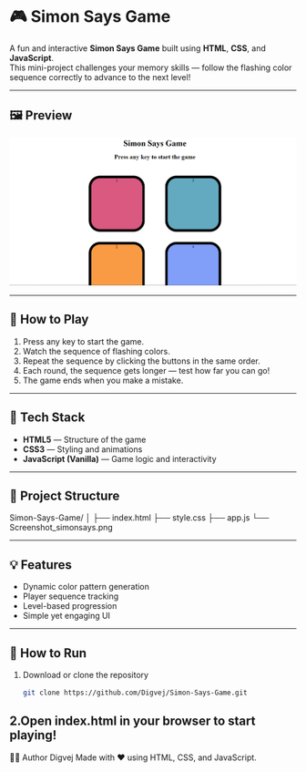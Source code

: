 # 🎮 Simon Says Game

A fun and interactive **Simon Says Game** built using **HTML**, **CSS**, and **JavaScript**.  
This mini-project challenges your memory skills — follow the flashing color sequence correctly to advance to the next level!

---

## 🖼️ Preview

![Simon Says Game Screenshot](Screenshot_simonsays.png)

---

## 🚀 How to Play

1. Press any key to start the game.
2. Watch the sequence of flashing colors.
3. Repeat the sequence by clicking the buttons in the same order.
4. Each round, the sequence gets longer — test how far you can go!
5. The game ends when you make a mistake.

---

## 🧩 Tech Stack

- **HTML5** — Structure of the game  
- **CSS3** — Styling and animations  
- **JavaScript (Vanilla)** — Game logic and interactivity

---

## 📂 Project Structure

Simon-Says-Game/
│
├── index.html
├── style.css
├── app.js
└── Screenshot_simonsays.png


---

## 💡 Features

- Dynamic color pattern generation  
- Player sequence tracking  
- Level-based progression  
- Simple yet engaging UI

---

## 🏁 How to Run

1. Download or clone the repository  
   ```bash
   git clone https://github.com/Digvej/Simon-Says-Game.git
   ```
2.Open index.html in your browser to start playing!
---
👨‍💻 Author
Digvej
Made with ❤️ using HTML, CSS, and JavaScript.
